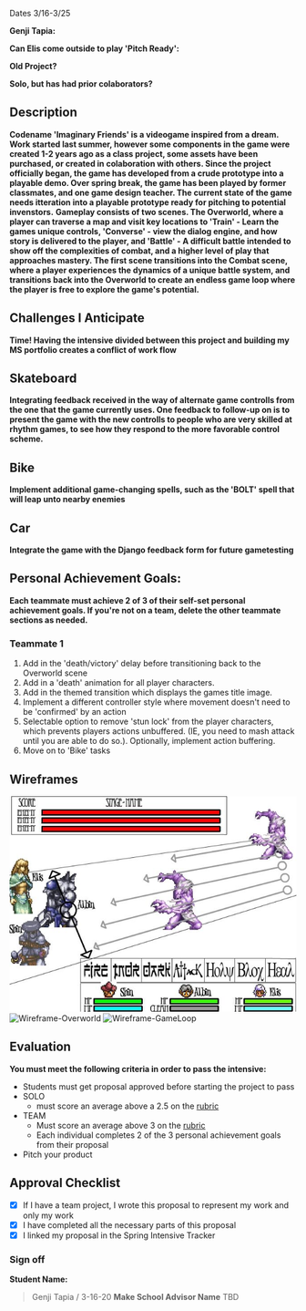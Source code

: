 Dates 3/16-3/25

**Genji Tapia:** 


**Can Elis come outside to play 'Pitch Ready':** 


**Old Project?**


**Solo, but has had prior colaborators?**


## Description

**Codename 'Imaginary Friends' is a videogame inspired from a dream. Work started last summer, however some components in the game were created 1-2 years ago as a class project, some assets have been purchased, or created in colaboration with others. Since the project officially began, the game has developed from a crude prototype into a playable demo. Over spring break, the game has been played by former classmates, and one game design teacher. The current state of the game needs itteration into a playable prototype ready for pitching to potential invenstors.**
**Gameplay consists of two scenes. The Overworld, where a player can traverse a map and visit key locations to 'Train' - Learn the games unique controls, 'Converse' - view the dialog engine, and how story is delivered to the player, and 'Battle' - A difficult battle intended to show off the complexities of combat, and a higher level of play that approaches mastery. The first scene transitions into the Combat scene, where a player experiences the dynamics of a unique battle system, and transitions back into the Overworld to create an endless game loop where the player is free to explore the game's potential.**

## Challenges I Anticipate

**Time! Having the intensive divided between this project and building my MS portfolio creates a conflict of work flow**

## Skateboard

**Integrating feedback received in the way of alternate game controlls from the one that the game currently uses. One feedback to follow-up on is to present the game with the new controlls to people who are very skilled at rhythm games, to see how they respond to the more favorable control scheme.**

## Bike
**Implement additional game-changing spells, such as the 'BOLT' spell that will leap unto nearby enemies**

## Car
**Integrate the game with the Django feedback form for future gametesting** 

## Personal Achievement Goals:

**Each teammate must achieve 2 of 3 of their self-set personal achievement goals. If you're not on a team, delete the other teammate sections as needed.**

### Teammate 1

1. Add in the 'death/victory' delay before transitioning back to the Overworld scene
2. Add in a 'death' animation for all player characters.
3. Add in the themed transition which displays the games title image.
4. Implement a different controller style where movement doesn't need to be 'confirmed' by an action
5. Selectable option to remove 'stun lock' from the player characters, which prevents players actions unbuffered. (IE, you need to mash attack until you are able to do so.). Optionally, implement action buffering.
6. Move on to 'Bike' tasks

## Wireframes
![Wireframe-Combat](https://github.com/Genji-MS/Elis-ProductPitch/blob/master/img/Elis-WireFrame1.jpg)
![Wireframe-Overworld](https://github.com/Genji-MS/Elis-ProductPitch/blob/master/img/Elis-WireFrame2.jpg)
![Wireframe-GameLoop](https://github.com/Genji-MS/Elis-ProductPitch/blob/master/img/Elis-WireFrame3.jpg)

## Evaluation

**You must meet the following criteria in order to pass the intensive:**

- Students must get proposal approved before starting the project to pass
- SOLO 
    - must score an average above a 2.5 on the [rubric]
- TEAM 
    - Must score an average above 3 on the [rubric]
    - Each individual completes 2 of the 3 personal achievement goals from their proposal
- Pitch your product

[rubric]:https://docs.google.com/document/d/1IOQDmohLBEBT-hyr-2vgw1mbZUNsq3fHxVfH0oRmVt0/edit


## Approval Checklist
- [X] If I have a team project, I wrote this proposal to represent my work and only my work
- [X] I have completed all the necessary parts of this proposal
- [X] I linked my proposal in the Spring Intensive Tracker

### Sign off

**Student Name:**
> Genji Tapia / 3-16-20
**Make School Advisor Name**
> TBD